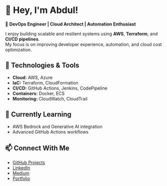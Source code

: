 # 👋 Hey, I'm Abdul!  

🚀 **DevOps Engineer | Cloud Architect | Automation Enthusiast**

I enjoy building scalable and resilient systems using **AWS**, **Terraform**, and **CI/CD pipelines**.  
My focus is on improving developer experience, automation, and cloud cost optimization.

## 🧠 Technologies & Tools  
- **Cloud:** AWS, Azure  
- **IaC:** Terraform, CloudFormation  
- **CI/CD:** GitHub Actions, Jenkins, CodePipeline  
- **Containers:** Docker, ECS  
- **Monitoring:** CloudWatch, CloudTrail

## 🌱 Currently Learning  
- AWS Bedrock and Generative AI integration  
- Advanced GitHub Actions workflows  

## 📫 Connect With Me  
- [GitHub Projects](https://github.com/AbdulRahimShaikh1999)
- [LinkedIn](https://www.linkedin.com/in/arahimshaikh/)
- [Medium](https://medium.com/@abdulshaikhr99)
- [Portfolio](https://tinyurl.com/25x5xbf6)

